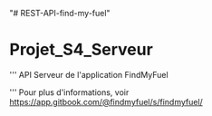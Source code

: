 "# REST-API-find-my-fuel" 
# Projet_S4_Serveur

'''
API Serveur de l'application FindMyFuel

'''
Pour plus d'informations, voir https://app.gitbook.com/@findmyfuel/s/findmyfuel/
